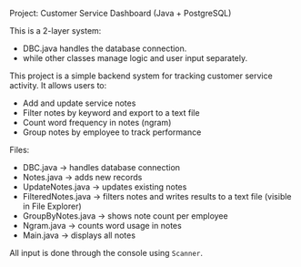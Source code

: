 Project: Customer Service Dashboard (Java + PostgreSQL)

This is a 2-layer system:
- DBC.java handles the database connection.
- while other classes manage logic and user input separately.

This project is a simple backend system for tracking customer service activity. It allows users to:

- Add and update service notes
- Filter notes by keyword and export to a text file
- Count word frequency in notes (ngram)
- Group notes by employee to track performance

Files:
- DBC.java → handles database connection
- Notes.java → adds new records
- UpdateNotes.java → updates existing notes
- FilteredNotes.java → filters notes and writes results to a text file (visible in File Explorer)
- GroupByNotes.java → shows note count per employee
- Ngram.java → counts word usage in notes
- Main.java → displays all notes

All input is done through the console using `Scanner`.
